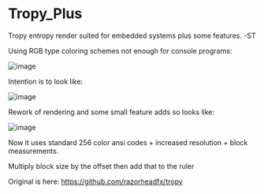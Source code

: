# Tropy_Plus
Tropy entropy render suited for embedded systems plus some features. -ST

Using RGB type coloring schemes not enough for console programs:

![image](https://github.com/STashakkori/Better_Tropy/assets/4257899/28936b73-8f93-4c02-9fe1-31e51b0e42a5)

Intention is to look like:

![image](https://github.com/STashakkori/Better_Tropy/assets/4257899/5a1558ac-f0f5-42ed-b262-08ed3bb66d52)

Rework of rendering and some small feature adds so looks like:

![image](https://github.com/STashakkori/Better_Tropy/assets/4257899/931784b6-fa65-40bc-928f-7007f031d63e)

Now it uses standard 256 color ansi codes + increased resolution + block measurements.

Multiply block size by the offset then add that to the ruler

Original is here: https://github.com/razorheadfx/tropy
